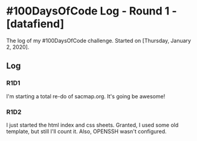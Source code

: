 # #100DaysOfCode Log - Round 1 - [datafiend]

The log of my #100DaysOfCode challenge. Started on [Thursday, January 2, 2020].

## Log

### R1D1 
I'm starting a total re-do of sacmap.org. It's going be awesome!

### R1D2
I just started the html index and css sheets. Granted, I used some old template, but still I'll count it. Also, OPENSSH wasn't configured.
